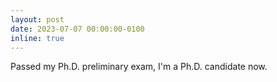 ```yaml
---
layout: post
date: 2023-07-07 00:00:00-0100
inline: true
---
```


Passed my Ph.D. preliminary exam, I'm a Ph.D. candidate now. 
